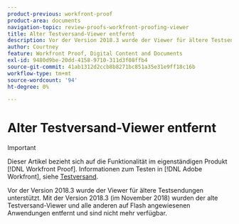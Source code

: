 ```yaml
---
product-previous: workfront-proof
product-area: documents
navigation-topic: review-proofs-workfront-proofing-viewer
title: Alter Testversand-Viewer entfernt
description: Vor der Version 2018.3 wurde der Viewer für ältere Testsendungen unterstützt. Mit der Version 2018.3 (im November 2018) wurden der alte Testversand-Viewer und alle anderen auf Flash angewiesenen Anwendungen entfernt und sind nicht mehr verfügbar.
author: Courtney
feature: Workfront Proof, Digital Content and Documents
exl-id: 9480d9be-20dd-4158-9710-311d3f08ffb4
source-git-commit: 41ab1312d2ccb8b8271bc851a35e31e9ff18c16b
workflow-type: tm+mt
source-wordcount: '94'
ht-degree: 0%

---
```


# Alter Testversand-Viewer entfernt

>[!IMPORTANT]
>
>Dieser Artikel bezieht sich auf die Funktionalität im eigenständigen Produkt [!DNL Workfront Proof]. Informationen zum Testen in [!DNL Adobe Workfront], siehe [Testversand](../../../review-and-approve-work/proofing/proofing.md).

Vor der Version 2018.3 wurde der Viewer für ältere Testsendungen unterstützt. Mit der Version 2018.3 (im November 2018) wurden der alte Testversand-Viewer und alle anderen auf Flash angewiesenen Anwendungen entfernt und sind nicht mehr verfügbar.
